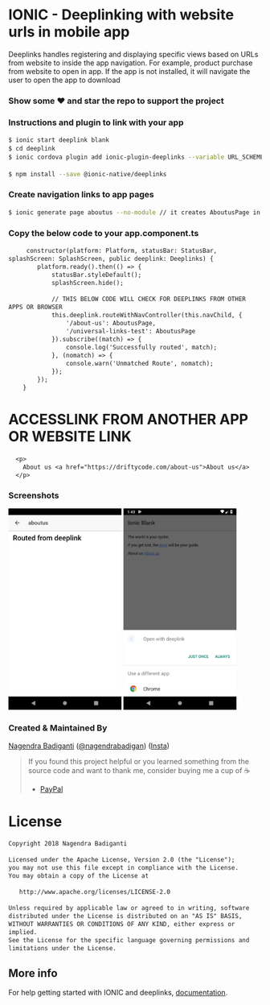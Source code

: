 # IONIC - Deeplinking with website urls in mobile app

Deeplinks handles registering and displaying specific views based on URLs from website to inside the app navigation. For example, product purchase from website to open in app. If the app is not installed, it will navigate the user to open the app to download

### Show some :heart: and star the repo to support the project

### Instructions and plugin to link with your app 
```bash
$ ionic start deeplink blank 
$ cd deeplink
$ ionic cordova plugin add ionic-plugin-deeplinks --variable URL_SCHEME=deeplink --variable DEEPLINK_SCHEME=https --variable DEEPLINK_HOST=driftycode.com --variable ANDROID_PATH_PREFIX=/

$ npm install --save @ionic-native/deeplinks
```

### Create navigation links to app pages 

```bash
$ ionic generate page aboutus --no-module // it creates AboutusPage in your pages folder
```

### Copy the below code to your app.component.ts

```
     constructor(platform: Platform, statusBar: StatusBar, splashScreen: SplashScreen, public deeplink: Deeplinks) {
        platform.ready().then(() => {
            statusBar.styleDefault();
            splashScreen.hide();

            // THIS BELOW CODE WILL CHECK FOR DEEPLINKS FROM OTHER APPS OR BROWSER 
            this.deeplink.routeWithNavController(this.navChild, {
                '/about-us': AboutusPage,
                '/universal-links-test': AboutusPage
            }).subscribe((match) => {
                console.log('Successfully routed', match);
            }, (nomatch) => {
                console.warn('Unmatched Route', nomatch);
            });
        });
    }
```

# ACCESSLINK FROM ANOTHER APP OR WEBSITE LINK 

```
  <p>
    About us <a href="https://driftycode.com/about-us">About us</a>
  </p>
```
  
### Screenshots
<img src="routing.png" height="400em" /> 
<img src="link-url.png" height="400em" /> 

### Created & Maintained By

[Nagendra Badiganti](https://github.com/nbadiganti) ([@nagendrabadigan](https://www.twitter.com/nagendrabadigan)) 
([Insta](https://www.instagram.com/nbadiganti))

> If you found this project helpful or you learned something from the source code and want to thank me, consider buying me a cup of :coffee:
>
> * [PayPal](https://www.paypal.me/codingcursor/)

# License

    Copyright 2018 Nagendra Badiganti

    Licensed under the Apache License, Version 2.0 (the "License");
    you may not use this file except in compliance with the License.
    You may obtain a copy of the License at

       http://www.apache.org/licenses/LICENSE-2.0

    Unless required by applicable law or agreed to in writing, software
    distributed under the License is distributed on an "AS IS" BASIS,
    WITHOUT WARRANTIES OR CONDITIONS OF ANY KIND, either express or implied.
    See the License for the specific language governing permissions and
    limitations under the License.

## More info

For help getting started with IONIC and deeplinks, 
[documentation](https://ionicframework.com/docs/native/deeplinks/).
